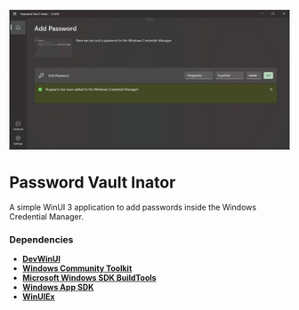 ![](ProgramImage.png)

# Password Vault Inator
A simple WinUI 3 application to add passwords inside the Windows Credential Manager.

### Dependencies
- **[DevWinUI](https://github.com/ghost1372/DevWinUI)**
- **[Windows Community Toolkit](https://github.com/CommunityToolkit/Windows)**
- **[Microsoft Windows SDK BuildTools](https://www.nuget.org/packages/Microsoft.Windows.SDK.BuildTools/10.0.26100.6584?_src=template)**
- **[Windows App SDK](https://github.com/microsoft/WindowsAppSDK)**
- **[WinUIEx](https://github.com/dotMorten/WinUIEx)**
